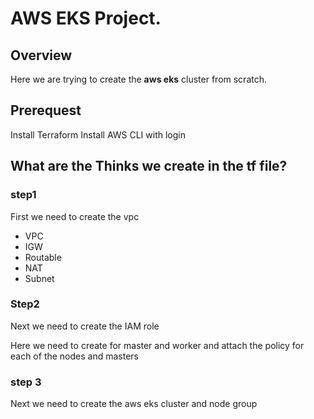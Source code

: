 # AWS EKS Project.

## Overview

 Here we are trying to create the **aws eks** cluster from scratch.

## Prerequest

 Install Terraform 
 Install AWS CLI with login

## What are the Thinks we create in the tf file?

### step1

First we need to create the vpc 
- VPC
- IGW
- Routable
- NAT
- Subnet

### Step2

Next we need to create the IAM role

Here we need to create for master and worker and attach the policy for each of the nodes and masters

### step 3

Next we need to create the aws eks cluster and node group

